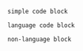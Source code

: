 ```not-skipped
simple code block
```

```skipped
language code block
```

```
non-language block
```